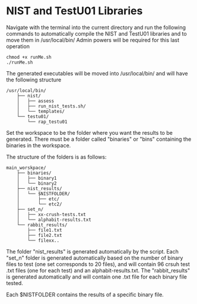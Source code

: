 # NIST and TestU01 Libraries
Navigate with the terminal into the current directory and run the following commands to automatically compile the NIST and TestU01 libraries and to move them in /usr/local/bin/
Admin powers will be required for this last operation

```
chmod +x runMe.sh
./runMe.sh
```

The generated executables will be moved into /usr/local/bin/ and will have the following structure

```
/usr/local/bin/
    ├── nist/
    │   ├── assess
    │   ├── run_nist_tests.sh/
    │   └── templates/
    └── testu01/
        └── rap_testu01
```

Set the workspace to be the folder where you want the results to be generated.
There must be a folder called "binaries" or "bins" containing the binaries in the workspace.

The structure of the folders is as follows:

```
main_worskpace/
    ├── binaries/
    │   ├── binary1
    │   └── binary2
    ├── nist_results/
    │   └── $NISTFOLDER/
    │       ├── etc/
    │       └── etc2/
    ├── set_n/
    │   ├── xx-crush-tests.txt
    │   └── alphabit-results.txt
    └── rabbit_results/
        ├── file1.txt
        ├── file2.txt
        └── filexx..
```

The folder "nist_results" is generated automatically by the script.
Each "set_n" folder is generated automatically based on the number of binary files to test (one set corresponds to 20 files), and will contain 96 crsuh test .txt files (one for each test) and an alphabit-results.txt.
The "rabbit_results" is generated automatically and will contain one .txt file for each binary file tested.

Each $NISTFOLDER contains the results of a specific binary file.

